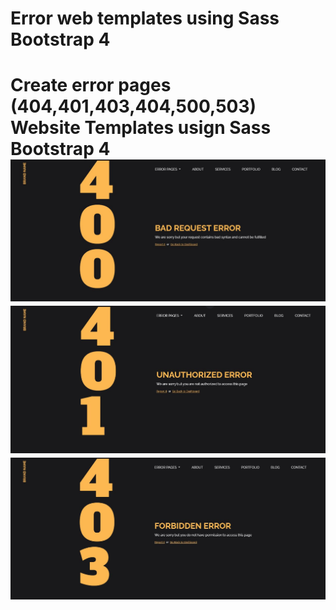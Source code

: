 <h1>Error web templates using Sass Bootstrap 4<h1>
Create error pages (404,401,403,404,500,503) Website Templates usign Sass Bootstrap 4
<table>
  <tbody>
    <tr><img src="screenshots/Error-400.JPG" alt="error 400 website templates"></tr>
    <tr><img src="screenshots/Error-401.JPG" alt="error 401 website templates"></tr>
    <tr><img src="screenshots/Error-403.JPG" alt="error 403 website templates"></tr>
  </tbody>
</table>
